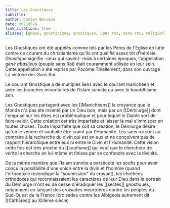 ```yaml
---
title: Les Gnostiques
subtitle: 
author: Damien Belvèze
date: 20210524
link_citations: true
aliases: [gnose, gnosticisme, gnostiques, Sans roi, sans-roi, religion]
---
```


Les Gnostiques ont été appelés comme tels par les Pères de l'Eglise en lutte contre ce courant du christianisme qu'ils ont qualifié assez tôt d'hérésie. *Gnostique* signifie -ceux qui savent- mais à certaines époques, l'appellation *genè abasileus* (peuple sans Roi) était couramment utilisée en leur sein. Cette appellation a été reprise par Pacôme Thiellement, dans son ouvrage La victoire des Sans Roi. 

Le courant Gnostique a de multiples liens avec le courant manichéen et avec les branches minoritaires de l'Islam sunnite ou avec le bouddhisme zen. 

Les Gnostiques partagent avec les [[Manichéens]] la croyance que le Monde n'a pas été inventé par un Dieu bon, mais par un [[Démiurge]] dont l'emprise sur les êtres est problématique et pour lequel le Diable sert de faire-valoir. 
Cette création est très imparfaite et laisser le mal s'immiscer en toutes choses. Toute imparfaite que soit sa création, le Démiurge désire qu'on le vénère et souhaite être craint par l'Humanité.
Les sans roi sont au contraire à la recherche du divin qui est en eux et ne conçoivent pas de rapport hiérarchique entre eux ni entre le Divin et l'Humanité. Cette vision cette fois est très proche du [[soufisme]] qui veut que le chercheur de vérité la cherche en lui-même et finisse par se confondre avec la divinité. 

De la même manière que l'Islam sunnite a persécuté les soufis pour avoir conçu la possibilité d'une union entre la divin et l'homme (quand l'orthodoxie revendique la "soumission" du croyant), les chrétiens orthodoxes qui reconnaissaient les caractères de leur Dieu dans le portrait du Démiurge n'ont eu de cesse d'éradiquer les [[sectes]] gnostiques, notamment en lançant des croisades meurtrières contre les peuples du Sud-Ouest de la France (croisades contre les Albigeois autrement dit [[Cathares]] au XIIIème siècle)
